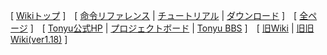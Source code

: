 [
[Wikiトップ](./)
]　[
[命令リファレンス](./reference.md)
|
[チュートリアル](./tutorial.md)
|
[ダウンロード](./download.md)
]　[
[全ページ](./all.md)
]　[
[Tonyu公式HP](https://www.tonyu.jp/)
|
[プロジェクトボード](https://www.tonyu.jp/project/top.cgi)
|
[Tonyu BBS](http://www.tonyu.jp/joyful/joyful.cgi)
]　[
[旧Wiki](http://hoge1e3.sakura.ne.jp/tonyu/wiki/)
|
[旧旧Wiki(ver1.18)](./ver118/html/Tonyu%20System.html)
]
